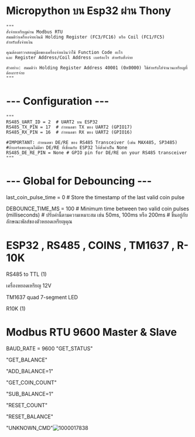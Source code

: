 # Micropython บน Esp32 ผ่าน Thony
    """
    สั่งจ่ายเหรียญผ่าน Modbus RTU
    สมมติว่าเครื่องจ่ายเงินมี Holding Register (FC3/FC16) หรือ Coil (FC1/FC5)
    สำหรับสั่งจ่ายเงิน
    
    คุณต้องตรวจสอบคู่มือของเครื่องจ่ายเงินว่าใช้ Function Code อะไร
    และ Register Address/Coil Address เบอร์อะไร สำหรับสั่งจ่าย
    
    ตัวอย่าง: สมมติว่า Holding Register Address 40001 (0x0000) ใช้สำหรับใส่จำนวนเหรียญที่ต้องการจ่าย
    """

# --- Configuration ---
    """
    RS485_UART_ID = 2  # UART2 บน ESP32
    RS485_TX_PIN = 17  # กำหนดขา TX ของ UART2 (GPIO17)
    RS485_RX_PIN = 16  # กำหนดขา RX ของ UART2 (GPIO16)

    #IMPORTANT: กำหนดขา DE/RE ของ RS485 Transceiver (เช่น MAX485, SP3485)
    #ถ้าบอร์ดของคุณไม่มีขา DE/RE ที่เชื่อมกับ ESP32 ให้ตั้งค่าเป็น None
    RS485_DE_RE_PIN = None # GPIO pin for DE/RE on your RS485 transceiver
    """
    
# --- Global for Debouncing ---
last_coin_pulse_time = 0 # Store the timestamp of the last valid coin pulse

DEBOUNCE_TIME_MS = 100 # Minimum time between two valid coin pulses (milliseconds)
                       # ปรับค่านี้ตามความเหมาะสม เช่น 50ms, 100ms หรือ 200ms
                       # ขึ้นอยู่กับลักษณะพัลส์ของตัวหยอดเหรียญคุณ
                       
# ESP32 , RS485 , COINS , TM1637 , R-10K
RS485 to TTL (1)

เครื่องหยอดเหรียญ 12V

TM1637 quad 7-segment LED

R10K (1)

# Modbus RTU  9600 Master & Slave
BAUD_RATE = 9600
"GET_STATUS"

"GET_BALANCE"

"ADD_BALANCE=1"

"GET_COIN_COUNT"

"SUB_BALANCE=1"

"RESET_COUNT"

"RESET_BALANCE"

"UNKNOWN_CMD"![1000017838](https://github.com/user-attachments/assets/10f41497-3a49-4716-b408-10b37d2d699a)

